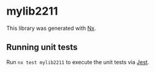 # mylib2211

This library was generated with [Nx](https://nx.dev).

## Running unit tests

Run `nx test mylib2211` to execute the unit tests via [Jest](https://jestjs.io).
